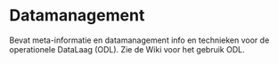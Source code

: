 # Datamanagement

Bevat meta-informatie en datamanagement info en technieken voor de operationele DataLaag (ODL).
Zie de Wiki voor het gebruik ODL.